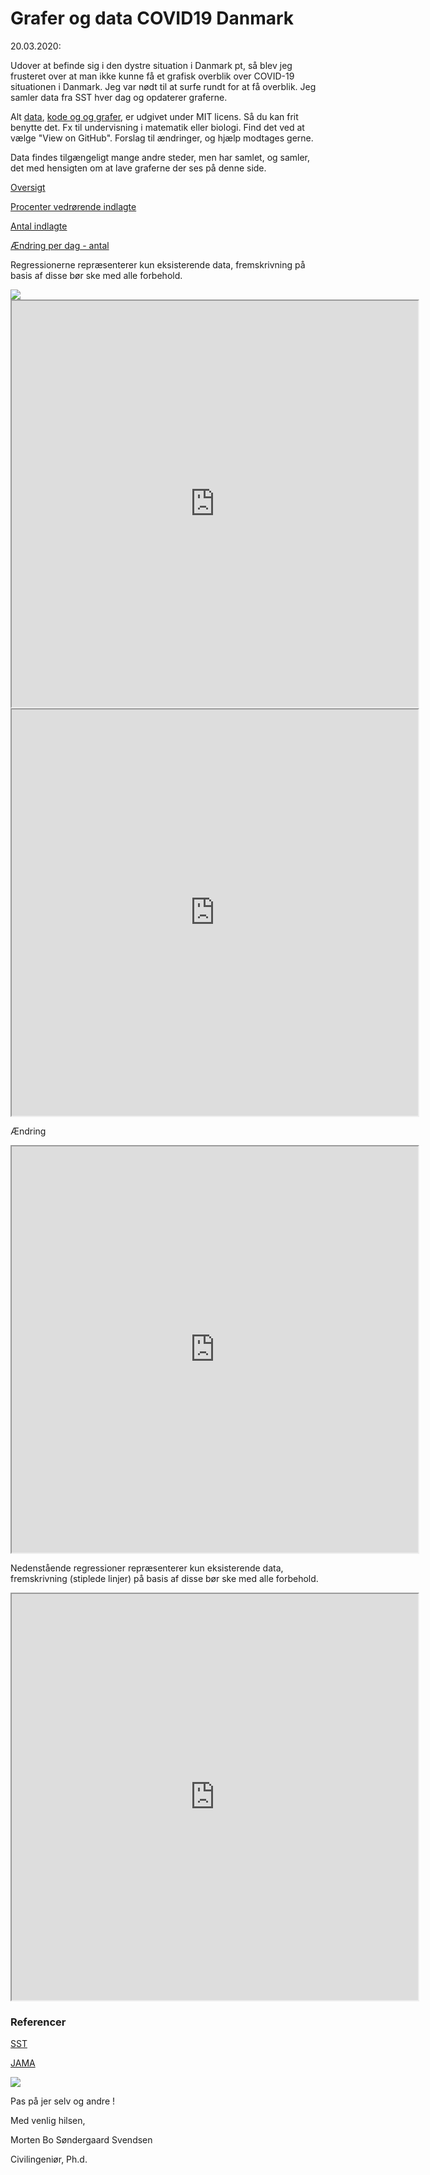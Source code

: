 


# Grafer og data COVID19 Danmark


20.03.2020:

Udover at befinde sig i den dystre situation i Danmark pt, så blev jeg frusteret over at man ikke kunne få et grafisk overblik over COVID-19 situationen i Danmark. Jeg var nødt til at surfe rundt for at få overblik. Jeg samler data fra SST hver dag og opdaterer graferne.

Alt <a href ="https://github.com/bigb8/coviddanmark/tree/master/data%20DK">data</a>, <a href="https://github.com/bigb8/coviddanmark/tree/master/lib">kode og og grafer</a>, er udgivet under MIT licens. Så du kan frit benytte det. Fx til undervisning i matematik eller biologi. Find det ved at vælge "View on GitHub". Forslag til ændringer, og hjælp modtages gerne.  

Data findes tilgængeligt mange andre steder, men har samlet, og samler, det med hensigten om at lave graferne der ses på denne side.




<a href = "https://bigb8.github.io/coviddanmark/lib/stacked.html" target="_blank">Oversigt</a>

<a href = "https://bigb8.github.io/coviddanmark/lib/percent.html" target="_blank">Procenter vedrørende indlagte</a>



<a href = "https://bigb8.github.io/coviddanmark/lib/hosp.html" target="_blank">Antal indlagte</a>


<a href = "https://bigb8.github.io/coviddanmark/lib/delta_1.html" target="_blank">Ændring per dag - antal</a>

Regressionerne repræsenterer kun eksisterende data, fremskrivning på basis af disse bør ske med alle forbehold.


<img src ="https://www.sst.dk/-/media/Viden/Smitsomme-sygdomme/Smitsomme-sygdomme-A-%C3%85/Bannere/Banner-forebyg-smitte.ashx?h=600&la=da&w=1000&hash=17A4B48D7D1979E43C2402C88A34C08B7FB1F2A2"/>


<iframe src ="https://bigb8.github.io/coviddanmark/lib/stacked.html" height="650" width="650"></iframe>


<iframe src ="https://bigb8.github.io/coviddanmark/lib/percent.html" height="650" width="650"></iframe>



Ændring
<iframe src ="https://bigb8.github.io/coviddanmark/lib/delta_1.html" height="650" width="650"></iframe>



Nedenstående regressioner repræsenterer kun eksisterende data, fremskrivning (stiplede linjer) på basis af disse bør ske med alle forbehold.
<iframe src ="https://bigb8.github.io/coviddanmark/lib/hosp.html" height="650" width="650"></iframe>



### Referencer
<a href = "https://www.sst.dk/da/Viden/Smitsomme-sygdomme/Smitsomme-sygdomme-A-AA/Coronavirus/Spoergsmaal-og-svar" target="_blank">SST</a>

<a href = "https://doi.org/10.1001/jama.2020.4031" target="_blank">JAMA</a>



<img src ="https://www.sst.dk/-/media/Viden/Smitsomme-sygdomme/Smitsomme-sygdomme-A-%C3%85/Bannere/Banner-forebyg-smitte.ashx?h=600&la=da&w=1000&hash=17A4B48D7D1979E43C2402C88A34C08B7FB1F2A2"/>

Pas på jer selv og andre !

Med venlig hilsen,

Morten Bo Søndergaard Svendsen

Civilingeniør, Ph.d.
